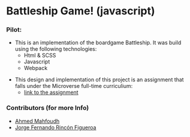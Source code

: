 # Battleship Game! (javascript)

### Pilot:

- This is an implementation of the boardgame Battleship. It was build using the following technologies:
  - Html & SCSS
  - Javascript
  - Webpack

* This design and implementation of this project is an assignment that falls under the Microverse full-time curriculium:
  - [link to the assignment](https://www.theodinproject.com/courses/javascript/lessons/battleship)

### Contributors (for more Info)

- [Ahmed Mahfoudh](https://github.com/stratospherique/)
- [Jorge Fernando Rincón Figueroa](https://github.com/jofer86)
